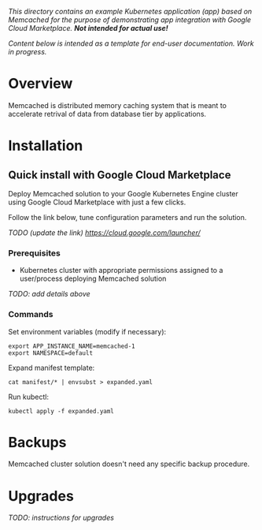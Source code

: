 *This directory contains an example Kubernetes application (app) based on
Memcached for the purpose of demonstrating app integration with
Google Cloud Marketplace. **Not intended for actual use!***

*Content below is intended as a template for end-user documentation. Work in
progress.*

# Overview

Memcached is distributed memory caching system that is meant to accelerate retrival of data from database tier by applications.

# Installation

## Quick install with Google Cloud Marketplace

Deploy Memcached solution to your Google Kubernetes Engine cluster using Google Cloud Marketplace with just a few clicks.

Follow the link below, tune configuration parameters and run the solution.

*TODO (update the link) https://cloud.google.com/launcher/*


### Prerequisites

- Kubernetes cluster with appropriate permissions assigned to a user/process deploying Memcached solution

*TODO: add details above*

### Commands

Set environment variables (modify if necessary):
```
export APP_INSTANCE_NAME=memcached-1
export NAMESPACE=default
```

Expand manifest template:
```
cat manifest/* | envsubst > expanded.yaml
```

Run kubectl:
```
kubectl apply -f expanded.yaml
```

# Backups

Memcached cluster solution doesn't need any specific backup procedure.

# Upgrades

*TODO: instructions for upgrades*
